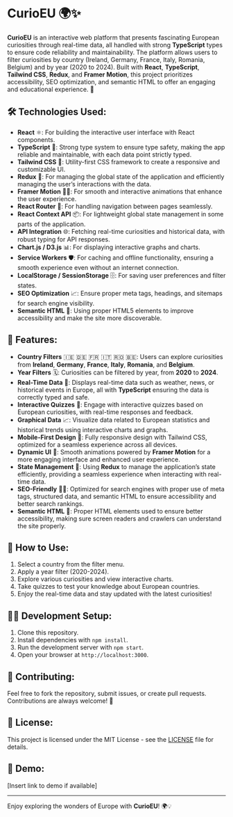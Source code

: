 # **CurioEU** 🌍✨

**CurioEU** is an interactive web platform that presents fascinating European curiosities through real-time data, all handled with strong **TypeScript** types to ensure code reliability and maintainability. The platform allows users to filter curiosities by country (Ireland, Germany, France, Italy, Romania, Belgium) and by year (2020 to 2024). Built with **React**, **TypeScript**, **Tailwind CSS**, **Redux**, and **Framer Motion**, this project prioritizes accessibility, SEO optimization, and semantic HTML to offer an engaging and educational experience. 🚀

## 🛠 **Technologies Used**:
- **React** ⚛️: For building the interactive user interface with React components.
- **TypeScript** 🔧: Strong type system to ensure type safety, making the app reliable and maintainable, with each data point strictly typed.
- **Tailwind CSS** 🌸: Utility-first CSS framework to create a responsive and customizable UI.
- **Redux** 🔄: For managing the global state of the application and efficiently managing the user’s interactions with the data.
- **Framer Motion** 🏃‍♂️: For smooth and interactive animations that enhance the user experience.
- **React Router** 🚦: For handling navigation between pages seamlessly.
- **React Context API** 📦: For lightweight global state management in some parts of the application.
- **API Integration** 🌐: Fetching real-time curiosities and historical data, with robust typing for API responses.
- **Chart.js / D3.js** 📊: For displaying interactive graphs and charts.
- **Service Workers** 🛡️: For caching and offline functionality, ensuring a smooth experience even without an internet connection.
- **LocalStorage / SessionStorage** 🗄️: For saving user preferences and filter states.
- **SEO Optimization** 📈: Ensure proper meta tags, headings, and sitemaps for search engine visibility.
- **Semantic HTML** 📝: Using proper HTML5 elements to improve accessibility and make the site more discoverable.

## 🌟 **Features**:
- **Country Filters** 🇮🇪 🇩🇪 🇫🇷 🇮🇹 🇷🇴 🇧🇪: Users can explore curiosities from **Ireland**, **Germany**, **France**, **Italy**, **Romania**, and **Belgium**.
- **Year Filters** 🗓️: Curiosities can be filtered by year, from **2020** to **2024**.
- **Real-Time Data** 📡: Displays real-time data such as weather, news, or historical events in Europe, all with **TypeScript** ensuring the data is correctly typed and safe.
- **Interactive Quizzes** 🧠: Engage with interactive quizzes based on European curiosities, with real-time responses and feedback.
- **Graphical Data** 📈: Visualize data related to European statistics and historical trends using interactive charts and graphs.
- **Mobile-First Design** 📱: Fully responsive design with Tailwind CSS, optimized for a seamless experience across all devices.
- **Dynamic UI** 🎨: Smooth animations powered by **Framer Motion** for a more engaging interface and enhanced user experience.
- **State Management** 🔄: Using **Redux** to manage the application’s state efficiently, providing a seamless experience when interacting with real-time data.
- **SEO-Friendly** 🕵️‍♂️: Optimized for search engines with proper use of meta tags, structured data, and semantic HTML to ensure accessibility and better search rankings.
- **Semantic HTML** 📝: Proper HTML elements used to ensure better accessibility, making sure screen readers and crawlers can understand the site properly.

## 🚀 **How to Use**:
1. Select a country from the filter menu.
2. Apply a year filter (2020-2024).
3. Explore various curiosities and view interactive charts.
4. Take quizzes to test your knowledge about European countries.
5. Enjoy the real-time data and stay updated with the latest curiosities!

## 🧑‍💻 **Development Setup**:
1. Clone this repository.
2. Install dependencies with `npm install`.
3. Run the development server with `npm start`.
4. Open your browser at `http://localhost:3000`.

## 🤝 **Contributing**:
Feel free to fork the repository, submit issues, or create pull requests. Contributions are always welcome! 🎉

## 📜 **License**:
This project is licensed under the MIT License - see the [LICENSE](LICENSE) file for details.

## 🎥 **Demo**:
[Insert link to demo if available]

---

Enjoy exploring the wonders of Europe with **CurioEU**! 🌍💡
